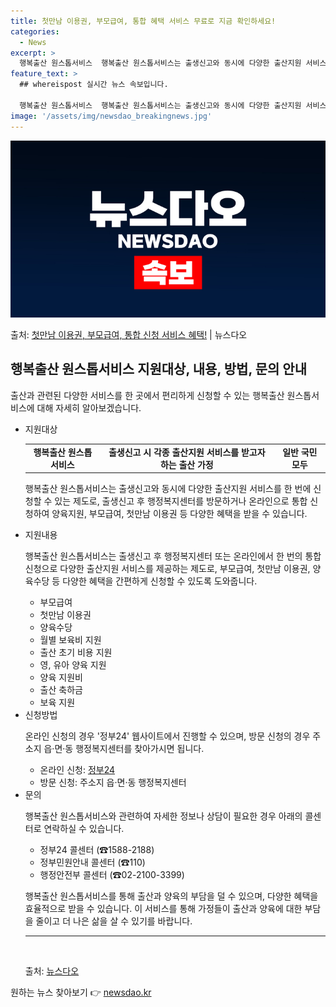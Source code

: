 ```yaml
---
title: 첫만남 이용권, 부모급여, 통합 혜택 서비스 무료로 지금 확인하세요!
categories:
  - News
excerpt: >
  행복출산 원스톱서비스  행복출산 원스톱서비스는 출생신고와 동시에 다양한 출산지원 서비스를 한 번에 신청할 수…
feature_text: >
  ## whereispost 실시간 뉴스 속보입니다.

  행복출산 원스톱서비스  행복출산 원스톱서비스는 출생신고와 동시에 다양한 출산지원 서비스를 한 번에 신청할 수…
image: '/assets/img/newsdao_breakingnews.jpg'
---
```


![뉴스다오 속보](/assets/img/newsdao_breakingnews.jpg)

<p>출처: <a href="https://newsdao.kr/4188" rel="dofollow">첫만남 이용권, 부모급여, 통합 신청 서비스 혜택!</a> | 뉴스다오</p>

<h2 data-ke-size="size26">행복출산 원스톱서비스 지원대상, 내용, 방법, 문의 안내</h2>

출산과 관련된 다양한 서비스를 한 곳에서 편리하게 신청할 수 있는 행복출산 원스톱서비스에 대해 자세히 알아보겠습니다.

<ul>
  <li>지원대상</li>
  <table>
    <tr>
      <td style="text-align: center; height: 17px;"><b>행복출산 원스톱서비스</b></td>
      <td style="text-align: center; height: 17px;"><b>출생신고 시 각종 출산지원 서비스를 받고자 하는 출산 가정</b></td>
      <td style="text-align: center; height: 17px;"><b>일반 국민 모두</b></td>
    </tr>
  </table>
  <p data-ke-size="size16">행복출산 원스톱서비스는 출생신고와 동시에 다양한 출산지원 서비스를 한 번에 신청할 수 있는 제도로, 출생신고 후 행정복지센터를 방문하거나 온라인으로 통합 신청하여 양육지원, 부모급여, 첫만남 이용권 등 다양한 혜택을 받을 수 있습니다.</p>

  <li>지원내용</li>
  <p data-ke-size="size16">행복출산 원스톱서비스는 출생신고 후 행정복지센터 또는 온라인에서 한 번의 통합 신청으로 다양한 출산지원 서비스를 제공하는 제도로, 부모급여, 첫만남 이용권, 양육수당 등 다양한 혜택을 간편하게 신청할 수 있도록 도와줍니다.</p>
  <ul>
    <li>부모급여</li>
    <li>첫만남 이용권</li>
    <li>양육수당</li>
    <li>월별 보육비 지원</li>
    <li>출산 초기 비용 지원</li>
    <li>영, 유아 양육 지원</li>
    <li>양육 지원비</li>
    <li>출산 축하금</li>
    <li>보육 지원</li>
  </ul>

  <li>신청방법</li>
  <p data-ke-size="size16">온라인 신청의 경우 '정부24' 웹사이트에서 진행할 수 있으며, 방문 신청의 경우 주소지 읍·면·동 행정복지센터를 찾아가시면 됩니다.</p>
  <ul>
    <li>온라인 신청: <a href="https://www.gov.kr/main?a=AA000016778" target="_blank" rel="noopener">정부24</a></li>
    <li>방문 신청: 주소지 읍·면·동 행정복지센터</li>
  </ul>

  <li>문의</li>
  <p data-ke-size="size16">행복출산 원스톱서비스와 관련하여 자세한 정보나 상담이 필요한 경우 아래의 콜센터로 연락하실 수 있습니다.</p>
  <ul>
    <li>정부24 콜센터 (☎1588-2188)</li>
    <li>정부민원안내 콜센터 (☎110)</li>
    <li>행정안전부 콜센터 (☎02-2100-3399)</li>
  </ul>

  <p data-ke-size="size16">행복출산 원스톱서비스를 통해 출산과 양육의 부담을 덜 수 있으며, 다양한 혜택을 효율적으로 받을 수 있습니다. 이 서비스를 통해 가정들이 출산과 양육에 대한 부담을 줄이고 더 나은 삶을 살 수 있기를 바랍니다.</p>

  <hr>
  <p data-ke-size="size16">&nbsp;</p>
  출처: <a href="https://newsdao.kr/4188" target="_blank" rel="noopener">뉴스다오</a>
</ul> 

원하는 뉴스 찾아보기 👉 <a href="https://newsdao.kr" rel="dofollow">newsdao.kr</a>



